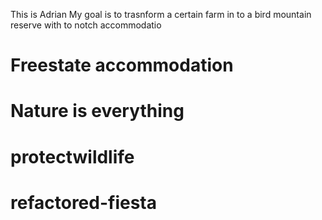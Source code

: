 This is Adrian 
My goal is to trasnform a certain farm in to a bird mountain reserve with to notch accommodatio
# Freestate accommodation 
# Nature is everything 
# protectwildlife
# refactored-fiesta
